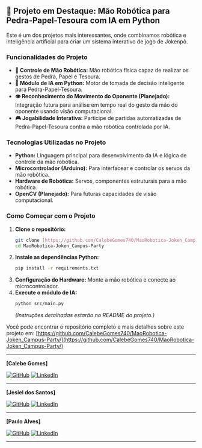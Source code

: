 ## 🌟 Projeto em Destaque: Mão Robótica para Pedra-Papel-Tesoura com IA em Python

Este é um dos projetos mais interessantes, onde combinamos robótica e inteligência artificial para criar um sistema interativo de jogo de Jokenpô.

### Funcionalidades do Projeto

* **🤖 Controle de Mão Robótica:** Mão robótica física capaz de realizar os gestos de Pedra, Papel e Tesoura.
* **🧠 Módulo de IA em Python:** Motor de tomada de decisão inteligente para Pedra-Papel-Tesoura.
* **👁️ Reconhecimento do Movimento do Oponente (Planejado):** Integração futura para análise em tempo real do gesto da mão do oponente usando visão computacional.
* **🎮 Jogabilidade Interativa:** Participe de partidas automatizadas de Pedra-Papel-Tesoura contra a mão robótica controlada por IA.

### Tecnologias Utilizadas no Projeto

* **Python:** Linguagem principal para desenvolvimento da IA e lógica de controle da mão robótica.
* **Microcontrolador (Arduino):** Para interfacear e controlar os servos da mão robótica.
* **Hardware de Robótica:** Servos, componentes estruturais para a mão robótica.
* **OpenCV (Planejado):** Para futuras capacidades de visão computacional.

### Como Começar com o Projeto

1.  **Clone o repositório:**
    ```bash
    git clone [https://github.com/CalebeGomes740/MaoRobotica-Joken_Campus-Party.git](https://github.com/CalebeGomes740/MaoRobotica-Joken_Campus-Party.git)
    cd MaoRobotica-Joken_Campus-Party
    ```
2.  **Instale as dependências Python:**
    ```bash
    pip install -r requirements.txt
    ```
3.  **Configuração do Hardware:** Monte a mão robótica e conecte ao microcontrolador.
4.  **Execute o módulo de IA:**
    ```bash
    python src/main.py
    ```
    *(Instruções detalhadas estarão no README do projeto.)*

Você pode encontrar o repositório completo e mais detalhes sobre este projeto em: [https://github.com/CalebeGomes740/MaoRobotica-Joken_Campus-Party/](https://github.com/CalebeGomes740/MaoRobotica-Joken_Campus-Party/)

---

**[Calebe Gomes]**

[![GitHub](https://img.shields.io/badge/GitHub-100000?style=for-the-badge&logo=github&logoColor=white)](https://github.com/CalebeGomes740)
[![LinkedIn](https://img.shields.io/badge/LinkedIn-0077B5?style=for-the-badge&logo=linkedin&logoColor=white)](URL_DO_SEU_LINKEDIN)

---

**[Jesiel dos Santos]**

[![GitHub](https://img.shields.io/badge/GitHub-100000?style=for-the-badge&logo=github&logoColor=white)](https://github.com/jesieldossantos)
[![LinkedIn](https://img.shields.io/badge/LinkedIn-0077B5?style=for-the-badge&logo=linkedin&logoColor=white)](https://www.linkedin.com/in/jesiel-dos-santos-54478422b)

---
**[Paulo Alves]**

[![GitHub](https://img.shields.io/badge/GitHub-100000?style=for-the-badge&logo=github&logoColor=white)](https://github.com/pauloalvezz)
[![LinkedIn](https://img.shields.io/badge/LinkedIn-0077B5?style=for-the-badge&logo=linkedin&logoColor=white)](https://www.linkedin.com/in/paulo-alves-35717a309)

---

